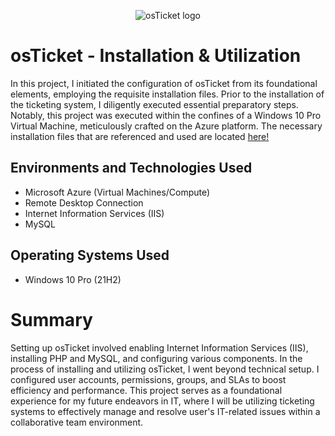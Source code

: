 <p align="center">
<img src="https://i.imgur.com/Clzj7Xs.png" alt="osTicket logo"/>
</p>

<h1>osTicket - Installation & Utilization </h1>

In this project, I initiated the configuration of osTicket from its foundational elements, employing the requisite installation files. Prior to the installation of the ticketing system, I diligently executed essential preparatory steps. Notably, this project was executed within the confines of a Windows 10 Pro Virtual Machine, meticulously crafted on the Azure platform. The necessary installation files that are referenced and used are located <a href="https://drive.google.com/drive/u/2/folders/1APMfNyfNzcxZC6EzdaNfdZsUwxWYChf6">here!</a><br />


<h2>Environments and Technologies Used</h2>

- Microsoft Azure (Virtual Machines/Compute)
- Remote Desktop Connection
- Internet Information Services (IIS)
- MySQL

<h2>Operating Systems Used </h2>

- Windows 10 Pro</b> (21H2)

<h1> Summary </h1>


Setting up osTicket involved enabling Internet Information Services (IIS), installing PHP and MySQL, and configuring various components. In the process of installing and utilizing osTicket, I went beyond technical setup. I configured user accounts, permissions, groups, and SLAs to boost efficiency and performance. This project serves as a foundational experience for my future endeavors in IT, where I will be utilizing ticketing systems to effectively manage and resolve user's IT-related issues within a collaborative team environment.
